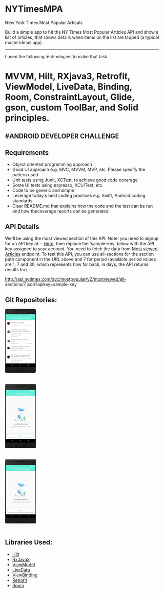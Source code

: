 # NYTimesMPA
New York Times Most Popular Articals

Build a simple app to hit the NY Times Most Popular Articles API and show a list of articles,
that shows details when items on the list are tapped (a typical master/detail app).

---------------------------------------------------------------------------------------
I used the following technologies to make that task
# MVVM, Hilt, RXjava3, Retrofit, ViewModel, LiveData, Binding, Room, ConstraintLayout, Glide, gson, custom ToolBar, and Solid principles.
#ANDROID DEVELOPER CHALLENGE
------------------------------------------------------------------------------

## Requirements
* Object oriented programming approach
* Good UI approach e.g. MVC, MVVM, MVP, etc. Please specify the pattern used
* Unit tests using Junit, XCTest, to achieve good code coverage
* Some UI tests using espresso, XCUITest, etc.
* Code to be generic and simple
* Leverage today's best coding practices e.g. Swift, Android coding standards
* Clear README.md that explains how the code and the test can be run and how thecoverage reports can be generated
## API Details
We'll be using the most viewed section of this API. Note: you need to signup for an API key 
at: - [Here](https://developer.nytimes.com/get-started), then replace the ‘sample-key’
below with the API key assigned to your account.
You need to fetch the data from [Most viewed Articles](http://api.nytimes.com/svc/mostpopular/v2/mostviewed/{section}/{period}.json?apikey=sample-key) endpoint. 
To test this API, you can use all-sections for the section path component in the URL above and 7 for period 
(available period values are 1, 7 and 30, which represents how far back, in days, the API returns results for).

http://api.nytimes.com/svc/mostpopular/v2/mostviewed/all- sections/7.json?apikey=sample-key
## Git Repositories:

<img src="https://github.com/Mahmoud-zahran/NYTimesMPA/blob/main/home.png" width="20%"></img></br></br>  
<img src="https://github.com/Mahmoud-zahran/NYTimesMPA/blob/main/connection%20lost.png" width="20%"></img></br></br>                       
<img src="https://github.com/Mahmoud-zahran/NYTimesMPA/blob/main/connection%20lost.png" width="20%"></img></br></br>                       
                     

## Libraries Used:
- [Hilt](https://developer.android.com/training/dependency-injection/hilt-android)
- [RxJava3](https://github.com/ReactiveX/RxJava)
- [ViewModel](https://developer.android.com/topic/libraries/architecture/viewmodel)
- [LiveData](https://developer.android.com/topic/libraries/architecture/livedata)
- [ViewBinding](https://developer.android.com/topic/libraries/view-binding)
- [Retrofit](https://square.github.io/retrofit/#:~:text=Retrofit%20Configuration,are%20turned%20into%20callable%20objects.)
- [Room](https://developer.android.com/training/data-storage/room)
